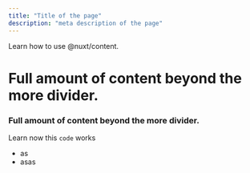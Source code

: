 ```yaml
---
title: "Title of the page"
description: "meta description of the page"
---
```


<!-- Content of the page -->

Learn how to use @nuxt/content.

<!--more-->

# Full amount of content beyond the more divider.

### Full amount of content beyond the more divider.

Learn now this `code` works

- as
- asas
